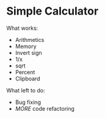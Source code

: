# Simple Calculator
What works:
- Arithmetics
- Memory
- Invert sign
- 1/x
- sqrt
- Percent
- Clipboard

What left to do:
- Bug fixing
- *MORE* code refactoring